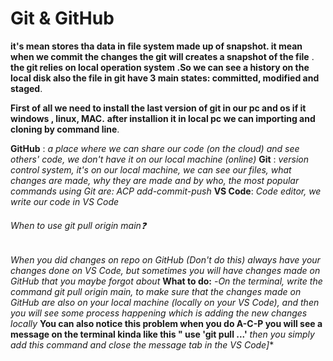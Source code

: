 # Git  & GitHub
 **it's mean stores tha data in file system made up of snapshot. it mean when we commit the changes the git will creates a snapshot of the file** .
**the git relies on local operation system  .So we can see a history on the local disk also the file in git have 3 main states: committed, modified and staged**. 

 **First of all we need to install the last version of  git in our pc and os if it windows , linux, MAC.**
**after installion it in local pc we can importing and cloning by command line**.

**GitHub** : *a place where we can share our code (on the cloud) and see others' code, we don't have it on our local machine (online)*
**Git** : *version control system, it's on our local machine, we can see our files, what changes are made, why they are made and by who, the most popular commands using* *Git are: ACP add-commit-push*
**VS Code**: *Code editor, we write our code in VS Code*

###### When to use git pull origin main:question:
*When you did changes on repo on GitHub (Don't do this)* *always have your changes done on VS Code, but sometimes you will have changes made on GitHub that you maybe forgot about*
**What to do:**
-*On the terminal, write the command git pull origin main, to make sure that the changes made on GitHub are also on your local machine (locally on your VS Code), and then you will see some process happening which is adding the new changes locally*
**You can also notice this problem when you do A-C-P you will see a message on the terminal kinda like this " use 'git pull ...'**
**then you simply add this command and close the message tab in the VS Code*]**
